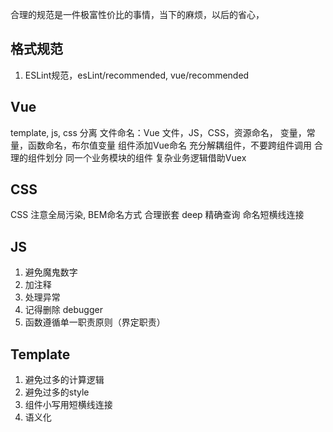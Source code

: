 
合理的规范是一件极富性价比的事情，当下的麻烦，以后的省心，

## 格式规范

1. ESLint规范，esLint/recommended, vue/recommended 


## Vue
template, js, css 分离
文件命名：Vue 文件，JS，CSS，资源命名， 变量，常量，函数命名，布尔值变量
组件添加Vue命名
充分解耦组件，不要跨组件调用
合理的组件划分
同一个业务模块的组件
复杂业务逻辑借助Vuex



##  CSS
CSS 注意全局污染,
BEM命名方式
合理嵌套
deep 精确查询
命名短横线连接


## JS

1. 避免魔鬼数字
2. 加注释
3. 处理异常
4. 记得删除 debugger 
5. 函数遵循单一职责原则（界定职责）


## Template

1. 避免过多的计算逻辑
2. 避免过多的style
3. 组件小写用短横线连接
4. 语义化



